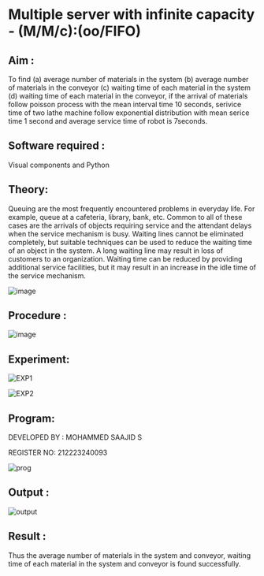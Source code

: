 # Multiple server with infinite capacity - (M/M/c):(oo/FIFO)
## Aim :
To find (a) average number of materials in the system (b) average number of materials in the conveyor (c) waiting time of each material in the system (d) waiting time of each material in the conveyor, if the arrival  of materials follow poisson process with the mean interval time 10 seconds, serivice time of two lathe machine follow exponential distribution with mean serice time 1 second and average service time of robot is 7seconds.

## Software required :
Visual components and Python

## Theory:
Queuing are the most frequently encountered problems in everyday life. For example, queue at a cafeteria, library, bank, etc. Common to all of these cases are the arrivals of objects requiring service and the attendant delays when the service mechanism is busy. Waiting lines cannot be eliminated completely, but suitable techniques can be used to reduce the waiting time of an object in the system. A long waiting line may result in loss of customers to an organization. Waiting time can be reduced by providing additional service facilities, but it may result in an increase in the idle time of the service mechanism.

![image](https://user-images.githubusercontent.com/103921593/203238035-1c8109bc-cbf2-4c77-baea-c5b682a752ef.png)

## Procedure :

![image](https://user-images.githubusercontent.com/103921593/203238265-176740b0-eae2-4772-90be-5449869ac9b0.png)




## Experiment:

![EXP1](https://github.com/Confusion7/Muttiple-capacity-with-infinite-capacity/assets/141727149/681051a5-2c3d-4831-8c15-f1d7f3a0801a)

![EXP2](https://github.com/Confusion7/Muttiple-capacity-with-infinite-capacity/assets/141727149/1fb7706b-599c-4f96-8437-f51396ceb337)


## Program:

DEVELOPED BY : MOHAMMED SAAJID S

REGISTER NO:  212223240093


![prog](https://github.com/Confusion7/Muttiple-capacity-with-infinite-capacity/assets/141727149/bc5437a0-9965-4dca-83e2-4af22ff698eb)



## Output :

![output](https://github.com/Confusion7/Muttiple-capacity-with-infinite-capacity/assets/141727149/6cd2cc33-67ec-4ede-8db8-4752937e9a45)


## Result : 

Thus the average number of materials in the system and conveyor, waiting time of each material in the system and conveyor is found successfully.


